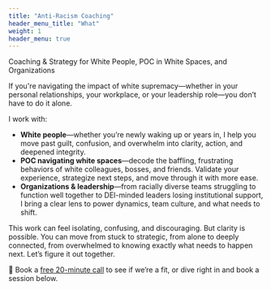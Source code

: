 ```yaml
---
title: "Anti-Racism Coaching"
header_menu_title: "What"
weight: 1
header_menu: true
---
```


Coaching & Strategy for White People, POC in White Spaces, and Organizations

If you're navigating the impact of white supremacy—whether in your personal relationships, your workplace, or your leadership role—you don’t have to do it alone.

I work with:

- **White people**—whether you’re newly waking up or years in, I help you move past guilt, confusion, and overwhelm into clarity, action, and deepened integrity.
- **POC navigating white spaces**—decode the baffling, frustrating behaviors of white colleagues, bosses, and friends. Validate your experience, strategize next steps, and move through it with more ease.
- **Organizations & leadership**—from racially diverse teams struggling to function well together to DEI-minded leaders losing institutional support, I bring a clear lens to power dynamics, team culture, and what needs to shift.

This work can feel isolating, confusing, and discouraging. But clarity is possible. You can move from stuck to strategic, from alone to deeply connected, from overwhelmed to knowing exactly what needs to happen next. Let’s figure it out together.

📌 Book a [free 20-minute call](https://tidycal.com/livekiersted/check-in) to see if we’re a fit, or dive right in and book a session below.